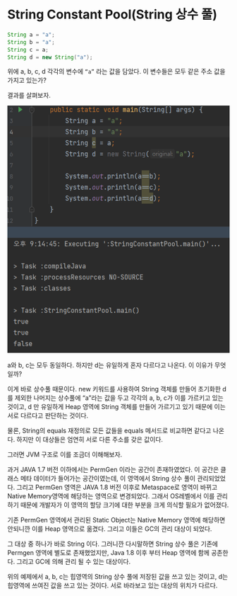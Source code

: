 # String  Constant Pool(String 상수 풀)

```java
String a = "a";
String b = "a";
String c = a;
String d = new String("a");
```

위에 a, b, c, d 각각의 변수에 `“a”` 라는 값을 담았다. 이 변수들은 모두 같은 주소 값을 가지고 있는가?

결과를 살펴보자.

![Untitled](String%20Constant%20Pool(String%20상수%20풀)/Untitled.png)

a와 b, c는 모두 동일하다. 하지만 d는 유일하게 혼자 다르다고 나온다. 이 이유가 무엇일까?

이게 바로 상수풀 때문이다. new 키워드를 사용하여 String 객체를 만들어 초기화한 d를 제외한 나머지는 상수풀에 “a”라는 값을 두고 각각의 a, b, c가 이를 가르키고 있는 것이고, d 만 유일하게 Heap 영역에 String 객체를 만들어 가르기고 있기 때문에 이는 서로 다르다고 판단하는 것이다.

물론, String의 equals 재정의로 모든 값들을 equals 메서드로 비교하면 같다고 나온다. 하지만 이 대상들은 엄연히 서로 다른 주소를 갖은 값이다.

그러면 JVM 구조로 이를 조금더 이해해보자.

과거 JAVA 1.7 버전 이하에서는 PermGen 이라는 공간이 존재하였었다. 이 공간은 클래스 메타 데이터가 들어가는 공간이였는데, 이 영역에서 String 상수 풀이 관리되었었다. 그리고 PermGen 영역은 JAVA 1.8 버전 이후로 Metaspace로 영역이 바뀌고 Native Memory영역에 해당하는 영역으로 변경되었다. 그래서 OS레벨에서 이를 관리하기 때문에 개발자가 이 영역의 할당 크기에 대한 부분을 크게 의식할 필요가 없어졌다.

기존 PermGen 영역에서 관리된 Static Object는 Native Memory 영역에 해당하면 안되니깐 이를 Heap 영역으로 옮겼다. 그리고 이들은 GC의 관리 대상이 되었다.

그 대상 중 하나가 바로 String 이다. 그러니깐 다시말하면 String 상수 풀은 기존에 Permgen 영역에 별도로 존재했었지만, Java 1.8 이후 부터 Heap 영역에 함께 공존한다. 그리고 GC에 의해 관리 될 수 있는 대상이다.

위의 예제에서 a, b, c는 힙영역의 String 상수 풀에 저장된 값을 쓰고 있는 것이고, d는 힙영역에 쓰여진 값을 쓰고 있는 것이다. 서로 바라보고 있는 대상의 위치가 다르다.